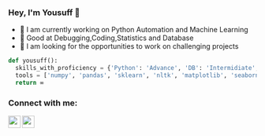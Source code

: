 ### Hey, I'm Yousuff 👋


- 🔭 I am currently working on Python Automation and Machine Learning
- 🌱 Good at Debugging,Coding,Statistics and Database
- 👯 I am looking for the opportunities to work on challenging projects

```python
def yousuff():
  skills_with_proficiency = {'Python': 'Advance', 'DB': 'Intermidiate', 'ML': 'Advance', 'HTML & CSS': 'Intermideate','java':'Intermidiate'}
  tools = ['numpy', 'pandas', 'sklearn', 'nltk', 'matplotlib', 'seaborn', 'keras', 'flask']
  return ∞
```

### Connect with me:

[<img align="left" alt="yousuff | LinkedIn" width="25px" src="https://cdn.jsdelivr.net/npm/simple-icons@v3/icons/linkedin.svg" />][linkedin]
[<img align="left" alt="yousuff | Instagram" width="25px" src="https://cdn.jsdelivr.net/npm/simple-icons@v3/icons/instagram.svg" />][instagram]

<br />

[instagram]: https://www.instagram.com/mohamed.yousuff.23/
[linkedin]: https://www.linkedin.com/in/mohamed-yousuff-n-667627b4/



